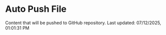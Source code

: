 # Auto Push File

Content that will be pushed to GitHub repository.
Last updated: 07/12/2025, 01:01:31 PM